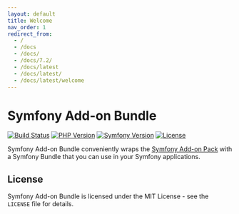 ```yaml
---
layout: default
title: Welcome
nav_order: 1
redirect_from:
  - /
  - /docs
  - /docs/
  - /docs/7.2/
  - /docs/latest
  - /docs/latest/
  - /docs/latest/welcome
---
```


# Symfony Add-on Bundle

[![Build Status](https://github.com/darkwebdesign/symfony-addon-bundle/actions/workflows/build.yaml/badge.svg?branch=7.2)](https://github.com/darkwebdesign/symfony-addon-bundle/actions/workflows/build.yaml)
[![PHP Version](https://img.shields.io/badge/php-8.2%2B-777BB3.svg)](https://php.net/)
[![Symfony Version](https://img.shields.io/badge/symfony-7.2-93C74B.svg)](https://symfony.com/)
[![License](https://poser.pugx.org/darkwebdesign/symfony-addon-bundle/license?format=flat)](https://packagist.org/packages/darkwebdesign/symfony-addon-bundle)

Symfony Add-on Bundle conveniently wraps the [Symfony Add-on Pack](https://darkwebdesign.github.io/symfony-addon-pack/docs/7.2) with a Symfony Bundle that you can use
in your Symfony applications.

## License

Symfony Add-on Bundle is licensed under the MIT License - see the `LICENSE` file for details.
